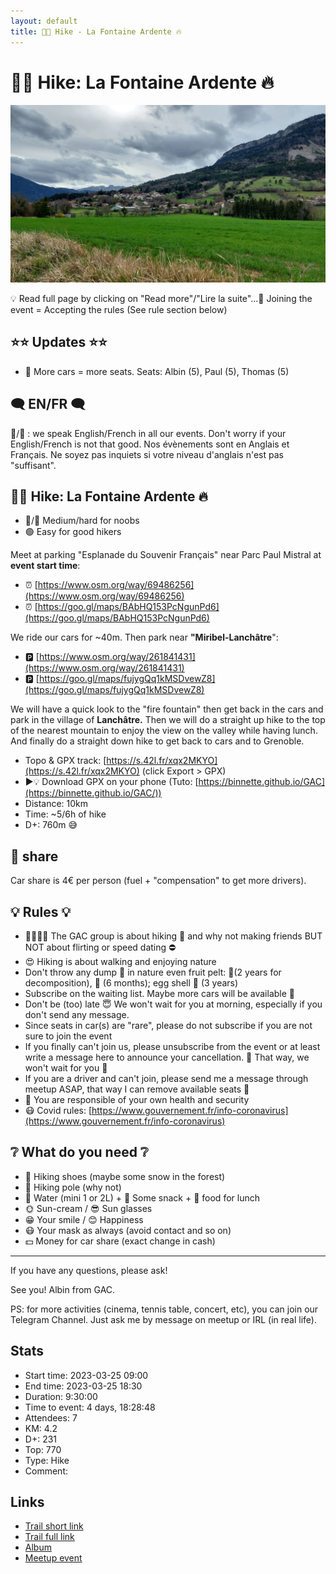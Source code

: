 ```yaml
---
layout: default
title: 🥾🔵 Hike - La Fontaine Ardente 🔥
---
```


# 🥾🔵 Hike: La Fontaine Ardente 🔥

![2023-03-25-bis](../img/orig/2023-03-25-bis.jpg)

💡 Read full page by clicking on "Read more"/"Lire la suite"...💜
Joining the event = Accepting the rules (See rule section below)

##  ⭐⭐ Updates ⭐⭐ 

* 📅 More cars = more seats. Seats: Albin (5), Paul (5), Thomas (5)

##  🗨️ EN/FR 🗨️ 
🦅/🐓 : we speak English/French in all our events. Don't worry if your English/French is not that good. Nos évènements sont en Anglais et Français. Ne soyez pas inquiets si votre niveau d'anglais n'est pas "suffisant".

##  🥾🔵 Hike: La Fontaine Ardente 🔥 

* 🔵/🔴 Medium/hard for noobs
* 🟢 Easy for good hikers

Meet at parking "Esplanade du Souvenir Français" near Parc Paul Mistral at **event start time**:

* ⏰ [https://www.osm.org/way/69486256](https://www.osm.org/way/69486256)
* ⏰ [https://goo.gl/maps/BAbHQ153PcNgunPd6](https://goo.gl/maps/BAbHQ153PcNgunPd6)

We ride our cars for \~40m. Then park near **"Miribel-Lanchâtre**":

* 🅿️ [https://www.osm.org/way/261841431](https://www.osm.org/way/261841431)
* 🅿️ [https://goo.gl/maps/fujygQq1kMSDvewZ8](https://goo.gl/maps/fujygQq1kMSDvewZ8)

We will have a quick look to the "fire fountain" then get back in the cars and park in the village of **Lanchâtre.** Then we will do a straight up hike to the top of the nearest mountain to enjoy the view on the valley while having lunch. And finally do a straight down hike to get back to cars and to Grenoble.

* Topo & GPX track: [https://s.42l.fr/xqx2MKYO](https://s.42l.fr/xqx2MKYO) (click Export > GPX)
* ▶💡 Download GPX on your phone (Tuto: [https://binnette.github.io/GAC](https://binnette.github.io/GAC/))
* Distance: 10km
* Time: \~5/6h of hike
* D+: 760m 😅

##  🚗 share 
Car share is 4€ per person (fuel + "compensation" to get more drivers).

##  💡 Rules 💡 

* 🚶‍♀️🚶‍♂️ The GAC group is about hiking 🥾 and why not making friends BUT NOT about flirting or speed dating ⛔
* 😍 Hiking is about walking and enjoying nature
* Don't throw any dump 🚮 in nature even fruit pelt: 🍌(2 years for decomposition), 🍊 (6 months); egg shell 🥚 (3 years)
* Subscribe on the waiting list. Maybe more cars will be available 🚗
* Don't be (too) late 😇 We won't wait for you at morning, especially if you don't send any message.
* Since seats in car(s) are "rare", please do not subscribe if you are not sure to join the event
* If you finally can't join us, please unsubscribe from the event or at least write a message here to announce your cancellation. 💜 That way, we won't wait for you 💜
* If you are a driver and can't join, please send me a message through meetup ASAP, that way I can remove available seats 🚗
* 💟 You are responsible of your own health and security
* 😷 Covid rules: [https://www.gouvernement.fr/info-coronavirus](https://www.gouvernement.fr/info-coronavirus)

##  ❔ What do you need ❔ 

* 🥾 Hiking shoes (maybe some snow in the forest)
* 🥢 Hiking pole (why not)
* 🧃 Water (mini 1 or 2L) + 🍫 Some snack + 🥗 food for lunch
* 🌞 Sun-cream / 😎 Sun glasses
* 😁 Your smile / 😊 Happiness
* 😷 Your mask as always (avoid contact and so on)
* 💵 Money for car share (exact change in cash)

***

If you have any questions, please ask!

See you! Albin from GAC.

PS: for more activities (cinema, tennis table, concert, etc), you can join our Telegram Channel. Just ask me by message on meetup or IRL (in real life).

## Stats

- Start time: 2023-03-25 09:00
- End time: 2023-03-25 18:30
- Duration: 9:30:00
- Time to event: 4 days, 18:28:48
- Attendees: 7
- KM: 4.2
- D+: 231
- Top: 770
- Type: Hike
- Comment: 

## Links

- [Trail short link](https://s.42l.fr/Wa6Zf7ON)
- [Trail full link]()
- [Album](https://binnette.github.io/GacImg2023/2023-03-25-🥾🔵-Hike-La-Fontaine-Ardente-🔥.html)
- [Meetup event](https://www.meetup.com/grenoble-adventure-club-english-french/events/292358839/)
